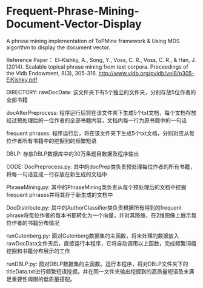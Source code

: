 # Frequent-Phrase-Mining-Document-Vector-Display
A phrase mining implementation of ToPMine framework &amp; Using MDS algorithm to display the document vector.

Reference Paper：
El-Kishky, A., Song, Y., Voss, C. R., Voss, C. R., & Han, J. (2014). Scalable topical phrase mining from text corpora. Proceedings of the Vldb Endowment, 8(3), 305-316.
http://www.vldb.org/pvldb/vol8/p305-ElKishky.pdf

DIRECTORY:
rawDocData: 该文件夹下有5个独立的文件夹，分别存放5位作者的全部书籍

docAfterPreprocess: 程序运行后将在该文件夹下生成5个txt文档，每个文档存放经过预处理后的一位作者的全部书籍内容，文档内每一行为原书籍中的一句话

frequent phrases: 程序运行后，将在该文件夹下生成5个txt文档，分别对应从每位作者所有书籍中的挖掘到的频繁短语

DBLP: 存放DBLP数据库中的30万条题目数据及程序输出



CODE:
DocPreprocess.py: 其中的docPrep类负责预处理每位作者的所有书籍，将每一句话变成一行存放在新生成的文档中

PhraseMining.py: 其中的PhraseMining类负责从每个预处理后的文档中挖掘frequent phrases并将其存于新生成的文档中

DocDistribute.py: 其中的AuthorClassifier类负责根据所有得到的frequent phrase将每位作者的每本书都转化为一个向量，并对其降维，在2维图像上展示每位作者的书籍分布情况

runGutenberg.py: 面对Gutenberg数据集的主函数，将未处理的数据放入rawDocData文件夹后，直接运行本程序，它将自动调用以上函数，完成频繁词组挖掘和书籍分布展示的工作

runDBLP.py: 面对DBLP数据集的主函数。运行本程序，将对DBLP文件夹下的 titleData.txt进行频繁短语挖掘，并在同一文件夹输出挖掘到的高质量短语及未满足重要性阈限的低质量搭配。

